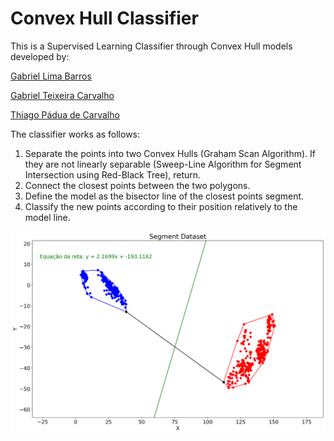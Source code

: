 # Convex Hull Classifier
This is a Supervised Learning Classifier through Convex Hull models developed by:

[Gabriel Lima Barros](https://github.com/GabrielLimab)

[Gabriel Teixeira Carvalho](https://github.com/GabrielTeixeiraC)

[Thiago Pádua de Carvalho](https://github.com/paduathiago)

The classifier works as follows:

1. Separate the points into two Convex Hulls (Graham Scan Algorithm). If they are not linearly separable (Sweep-Line Algorithm for Segment Intersection using Red-Black Tree), return.
2. Connect the closest points between the two polygons.
3. Define the model as the bisector line of the closest points segment.
4. Classify the new points according to their position relatively to the model line.

![segmentClassifier](./images/segment.png)